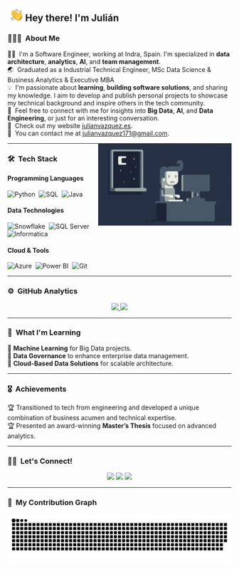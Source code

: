 
<img alt="Wave" src="https://raw.githubusercontent.com/AVS1508/AVS1508/master/assets/Hand%20Wave.gif" width="40" align="left"/><h2 align="left">Hey there! I'm Julián</h2>

### 👨🏻‍💻 &nbsp;About Me

👨‍💻 &nbsp;I'm a Software Engineer, working at Indra, Spain. I'm specialized in **data architecture**, **analytics**, **AI**, and **team management**.\
🌏 &nbsp;Graduated as a Industrial Technical Engineer, MSc Data Science & Business Analytics & Executive MBA\
💡 &nbsp;I'm passionate about **learning**, **building software solutions**, and sharing my knowledge. I aim to develop and publish personal projects to showcase my technical background and inspire others in the tech community.\
💬 &nbsp;Feel free to connect with me for insights into **Big Data**, **AI**, and **Data Engineering**, or just for an interesting conversation.\
📄 &nbsp;Check out my website [julianvazquez.es](https://www.julianvazquez.es/).\
📩 &nbsp;You can contact me at [julianvazquez171@gmail.com](mailto:julianvazquez171@gmail.com).

<img alt="Coding at Night" src="https://raw.githubusercontent.com/AVS1508/AVS1508/master/assets/Night-Coding.gif" align="right" />

---

### 🛠 &nbsp;Tech Stack

#### **Programming Languages**
![Python](https://img.shields.io/badge/python-3670A0?style=for-the-badge&logo=python&logoColor=ffdd54)&nbsp;
![SQL](https://img.shields.io/badge/sql-%2300758F.svg?style=for-the-badge&logo=postgresql&logoColor=white)&nbsp;
![Java](https://img.shields.io/badge/java-%23ED8B00.svg?style=for-the-badge&logo=java&logoColor=white)&nbsp;

#### **Data Technologies**
![Snowflake](https://img.shields.io/badge/snowflake-%23EDF3FA.svg?style=for-the-badge&logo=snowflake&logoColor=blue)&nbsp;
![SQL Server](https://img.shields.io/badge/sql%20server-%23CC2927.svg?style=for-the-badge&logo=microsoftsqlserver&logoColor=white)&nbsp;
![Informatica](https://img.shields.io/badge/informatica-%23F89D2A.svg?style=for-the-badge)&nbsp;

#### **Cloud & Tools**
![Azure](https://img.shields.io/badge/azure-%230072C6.svg?style=for-the-badge&logo=microsoftazure&logoColor=white)&nbsp;
![Power BI](https://img.shields.io/badge/power%20bi-F2C811?style=for-the-badge&logo=powerbi&logoColor=black)&nbsp;
![Git](https://img.shields.io/badge/git-%23F05033.svg?style=for-the-badge&logo=git&logoColor=white)&nbsp;

---

### ⚙️ &nbsp;GitHub Analytics

<p align="center">
  <a href="https://github.com/julianoceanhills">
    <img height="180em" src="https://github-readme-stats.vercel.app/api?username=julianoceanhills&show_icons=true&theme=algolia&include_all_commits=true&count_private=true"/>
  </a>
  <a href="https://github.com/julianoceanhills">
    <img height="180em" src="https://github-readme-stats.vercel.app/api/top-langs/?username=julianoceanhills&layout=compact&langs_count=8&theme=algolia"/>
  </a>
</p>

---

### 🌱 &nbsp;What I'm Learning

🌟 **Machine Learning** for Big Data projects.\
🌟 **Data Governance** to enhance enterprise data management.\
🌟 **Cloud-Based Data Solutions** for scalable architecture.

---

### 🎖 &nbsp;Achievements

🏆 Transitioned to tech from engineering and developed a unique combination of business acumen and technical expertise.\
🏆 Presented an award-winning **Master’s Thesis** focused on advanced analytics.

---

### 🤝🏻 &nbsp;Let's Connect!

<p align="center">
<a href="https://www.linkedin.com/in/julianvazquez-sampedro/"><img src="https://img.shields.io/badge/-LinkedIn-0077B5?style=flat&logo=Linkedin&logoColor=white"/></a>
<a href="mailto:julianvazquez171@gmail.com"><img src="https://img.shields.io/badge/-Email-D14836?style=flat&logo=Gmail&logoColor=white"/></a>
<a href="https://www.julianvazquez.es/"><img src="https://img.shields.io/badge/-Portfolio-3423A6?style=flat&logo=Google-Chrome&logoColor=white"/></a>
</p>

---

### 🐍 &nbsp;My Contribution Graph

<div align="center">
  <a href="https://github.com/julianoceanhills/">
  <img src="https://github.com/1999AZZAR/1999AZZAR/blob/readme/resources/img/grid-snake.svg" alt="snake"/>
  </a>
</div>
